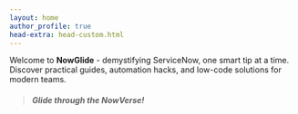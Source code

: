 ```yaml
---
layout: home
author_profile: true
head-extra: head-custom.html
---
```


Welcome to **NowGlide** - demystifying ServiceNow, one smart tip at a time.  
Discover practical guides, automation hacks, and low-code solutions for modern teams.

> ##### Glide through the NowVerse!